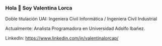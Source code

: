 ### Hola 👋 Soy Valentina Lorca

Doble titulación UAI: Ingeniera Civil Informática  / Ingeniera Civil Industrial

Actualmente: Analista Programadora en Universidad Adolfo Ibañez.

LinkedIn: https://www.linkedin.com/in/valentinalorcap/

<!--
**valentinalorcap/valentinalorcap** is a ✨ _special_ ✨ repository because its `README.md` (this file) appears on your GitHub profile.

Here are some ideas to get you started:

- 🔭 I’m currently working on ...
- 🌱 I’m currently learning ...
- 👯 I’m looking to collaborate on ...
- 🤔 I’m looking for help with ...
- 💬 Ask me about ...
- 📫 How to reach me: ...
- 😄 Pronouns: ...
- ⚡ Fun fact: ...
-->
